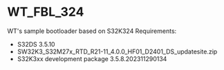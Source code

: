 # WT_FBL_324
WT's sample bootloader based on S32K324
Requirements:
 - S32DS 3.5.10
 - SW32K3_S32M27x_RTD_R21-11_4.0.0_HF01_D2401_DS_updatesite.zip
 - S32K3xx development package 3.5.8.202311290134
